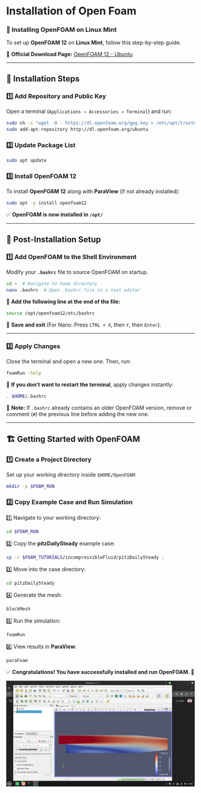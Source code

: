 # Installation of Open Foam

### **🚀 Installing OpenFOAM on Linux Mint**

To set up **OpenFOAM 12** on **Linux Mint**, follow this step-by-step guide.

🔗 **Official Download Page:** [OpenFOAM 12 - Ubuntu](https://openfoam.org/download/12-ubuntu/)

---

## **📌 Installation Steps**

### **1️⃣ Add Repository and Public Key**

Open a terminal (`Applications → Accessories → Terminal`) and run:

```bash
sudo sh -c "wget -O - https://dl.openfoam.org/gpg.key > /etc/apt/trusted.gpg.d/openfoam.asc"
sudo add-apt-repository http://dl.openfoam.org/ubuntu
```

### **2️⃣ Update Package List**

```bash
sudo apt update
```

### **3️⃣ Install OpenFOAM 12**

To install **OpenFOAM 12** along with **ParaView** (if not already installed):

```bash
sudo apt -y install openfoam12
```

✅ **OpenFOAM is now installed in `/opt/`**

---

## **🔧 Post-Installation Setup**

### **1️⃣ Add OpenFOAM to the Shell Environment**

Modify your **`.bashrc`** file to source OpenFOAM on startup.

```bash
cd ~  # Navigate to home directory
nano .bashrc  # Open .bashrc file in a text editor
```

📌 **Add the following line at the end of the file:**

```bash
source /opt/openfoam12/etc/bashrc
```

💾 **Save and exit** (For Nano: Press `CTRL + X`, then `Y`, then `Enter`).

---

### **2️⃣ Apply Changes**

Close the terminal and open a new one. Then, run:

```bash
foamRun -help
```

🔹 **If you don’t want to restart the terminal**, apply changes instantly:

```bash
. $HOME/.bashrc
```

📌 **Note:** If `.bashrc` already contains an older OpenFOAM version, remove or comment (`#`) the previous line before adding the new one.

---

## **🏗️ Getting Started with OpenFOAM**

### **1️⃣ Create a Project Directory**

Set up your working directory inside `$HOME/OpenFOAM`:

```bash
mkdir -p $FOAM_RUN
```

### **2️⃣ Copy Example Case and Run Simulation**

1️⃣ Navigate to your working directory:

```bash
cd $FOAM_RUN
```

2️⃣ Copy the **pitzDailySteady** example case:

```bash
cp -r $FOAM_TUTORIALS/incompressibleFluid/pitzDailySteady .
```

3️⃣ Move into the case directory:

```bash
cd pitzDailySteady
```

4️⃣ Generate the mesh:

```bash
blockMesh
```

5️⃣ Run the simulation:

```bash
foamRun
```

6️⃣ View results in **ParaView**:

```bash
paraFoam
```

✅ **Congratulations! You have successfully installed and run OpenFOAM. 🎉**

![image.png](Installation%20of%20Open%20Foam%201b666516464a80f9aed2c6266d82d4cb/image.png)